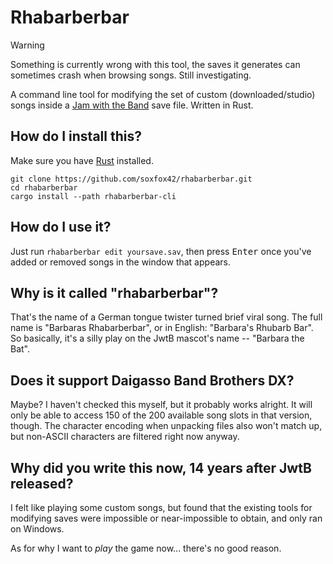 # Rhabarberbar

> [!WARNING]
> Something is currently wrong with this tool, the saves it generates can sometimes crash when browsing songs. Still investigating.

A command line tool for modifying the set of custom (downloaded/studio) songs inside a [Jam with the Band](https://en.wikipedia.org/wiki/Jam_with_the_Band) save file. Written in Rust.

## How do I install this?

Make sure you have [Rust](https://www.rust-lang.org/) installed.

```
git clone https://github.com/soxfox42/rhabarberbar.git
cd rhabarberbar
cargo install --path rhabarberbar-cli
```

## How do I use it?

Just run `rhabarberbar edit yoursave.sav`, then press <kbd>Enter</kbd> once you've added or removed songs in the window that appears.

## Why is it called "rhabarberbar"?

That's the name of a German tongue twister turned brief viral song. The full name is "Barbaras Rhabarberbar", or in English: "Barbara's Rhubarb Bar". So basically, it's a silly play on the JwtB mascot's name -- "Barbara the Bat".

## Does it support Daigasso Band Brothers DX?

Maybe? I haven't checked this myself, but it probably works alright. It will only be able to access 150 of the 200 available song slots in that version, though. The character encoding when unpacking files also won't match up, but non-ASCII characters are filtered right now anyway.

## Why did you write this now, 14 years after JwtB released?

I felt like playing some custom songs, but found that the existing tools for modifying saves were impossible or near-impossible to obtain, and only ran on Windows.

As for why I want to *play* the game now... there's no good reason.